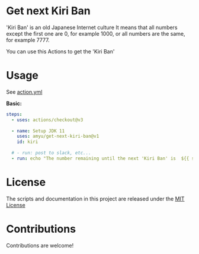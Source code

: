 # Get next Kiri Ban

'Kiri Ban' is an old Japanese Internet culture
It means that all numbers except the first one are 0, for example 1000, or all numbers are the same, for example 7777.

You can use this Actions to get the 'Kiri Ban'


# Usage

See [action.yml](action.yml)

**Basic:**
```yaml
steps:
  - uses: actions/checkout@v3
    
  - name: Setup JDK 11
    uses: amyu/get-next-kiri-ban@v1
    id: kiri
      
  # - run: post to slack, etc...
  - run: echo "The number remaining until the next 'Kiri Ban' is  ${{ steps.kiri.outputs.next }}"
```

# License

The scripts and documentation in this project are released under the [MIT License](LICENSE)

# Contributions

Contributions are welcome!
